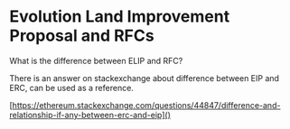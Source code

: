 # Evolution Land Improvement Proposal and RFCs

What is the difference between ELIP and RFC?

There is an answer on stackexchange about difference between EIP and ERC, can be used as a reference.

[https://ethereum.stackexchange.com/questions/44847/difference-and-relationship-if-any-between-erc-and-eip]()





